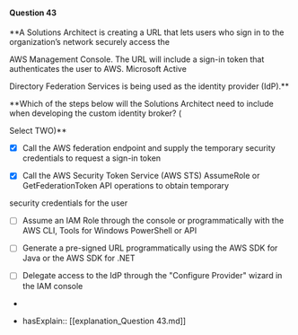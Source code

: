 #### Question  43

**A Solutions Architect is creating a URL that lets users who sign in to the organization’s network securely access the

AWS Management Console. The URL will include a sign-in token that authenticates the user to AWS. Microsoft Active

Directory Federation Services is being used as the identity provider (IdP).**

**Which of the steps below will the Solutions Architect need to include when developing the custom identity broker? (

Select TWO)**

- [x] Call the AWS federation endpoint and supply the temporary security credentials to request a sign-in token

- [x] Call the AWS Security Token Service (AWS STS) AssumeRole or GetFederationToken API operations to obtain temporary

security credentials for the user

- [ ] Assume an IAM Role through the console or programmatically with the AWS CLI, Tools for Windows PowerShell or API

- [ ] Generate a pre-signed URL programmatically using the AWS SDK for Java or the AWS SDK for .NET

- [ ] Delegate access to the IdP through the "Configure Provider" wizard in the IAM console

*

- hasExplain:: [[explanation_Question  43.md]]
